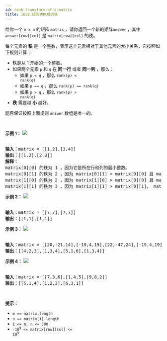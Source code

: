 ```yaml
---
id: rank-transform-of-a-matrix
title: 1632.矩阵转换后的秩
---
```

给你一个 <code>m x n</code> 的矩阵 <code>matrix</code> ，请你返回一个新的矩阵<code>answer</code> ，其中<code>answer[row][col]</code> 是 <code>matrix[row][col]</code> 的秩。

每个元素的 **秩** 是一个整数，表示这个元素相对于其他元素的大小关系，它按照如下规则计算：


- 秩是从 1 开始的一个整数。
- 如果两个元素 <code>p</code> 和 <code>q</code> 在 **同一行** 或者 **同一列** ，那么：
  - 如果 <code>p &lt; q</code> ，那么 <code>rank(p) &lt; rank(q)</code>
  - 如果 <code>p == q</code> ，那么 <code>rank(p) == rank(q)</code>
  - 如果 <code>p &gt; q</code> ，那么 <code>rank(p) &gt; rank(q)</code>
- **秩** 需要越 **小** 越好。

题目保证按照上面规则 <code>answer</code> 数组是唯一的。

 

**示例 1：**
![](https://assets.leetcode-cn.com/aliyun-lc-upload/uploads/2020/10/25/rank1.jpg)

<pre><br/><b>输入：</b>matrix = [[1,2],[3,4]]<br/><b>输出：</b>[[1,2],[2,3]]<br/><strong>解释：</strong><br/>matrix[0][0] 的秩为 1 ，因为它是所在行和列的最小整数。<br/>matrix[0][1] 的秩为 2 ，因为 matrix[0][1] &gt; matrix[0][0] 且 matrix[0][0] 的秩为 1 。<br/>matrix[1][0] 的秩为 2 ，因为 matrix[1][0] &gt; matrix[0][0] 且 matrix[0][0] 的秩为 1 。<br/>matrix[1][1] 的秩为 3 ，因为 matrix[1][1] &gt; matrix[0][1]， matrix[1][1] &gt; matrix[1][0] 且 matrix[0][1] 和 matrix[1][0] 的秩都为 2 。<br/></pre>

**示例 2：**
![](https://assets.leetcode-cn.com/aliyun-lc-upload/uploads/2020/10/25/rank2.jpg)

<pre><br/><b>输入：</b>matrix = [[7,7],[7,7]]<br/><b>输出：</b>[[1,1],[1,1]]<br/></pre>

**示例 3：**
![](https://assets.leetcode-cn.com/aliyun-lc-upload/uploads/2020/10/25/rank3.jpg)

<pre><br/><b>输入：</b>matrix = [[20,-21,14],[-19,4,19],[22,-47,24],[-19,4,19]]<br/><b>输出：</b>[[4,2,3],[1,3,4],[5,1,6],[1,3,4]]<br/></pre>

**示例 4：**
![](https://assets.leetcode-cn.com/aliyun-lc-upload/uploads/2020/10/25/rank4.jpg)

<pre><br/><b>输入：</b>matrix = [[7,3,6],[1,4,5],[9,8,2]]<br/><b>输出：</b>[[5,1,4],[1,2,3],[6,3,1]]<br/></pre>

 

**提示：**


- <code>m == matrix.length</code>
- <code>n == matrix[i].length</code>
- <code>1 &lt;= m, n &lt;= 500</code>
- <code>-10<sup>9</sup> &lt;= matrix[row][col] &lt;= 10<sup>9</sup></code>
